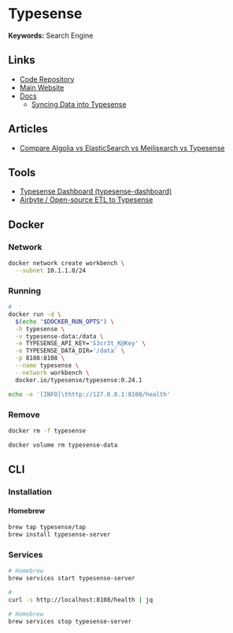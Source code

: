 # Typesense

<!--
https://www.youtube.com/watch?v=cIU19iA8I7U

https://github.com/tradingstrategy-ai/search/blob/main/schemas/trading-entities.json
-->

**Keywords:** Search Engine

## Links

- [Code Repository](https://github.com/typesense/typesense)
- [Main Website](https://typesense.org)
- [Docs](https://typesense.org/docs)
  - [Syncing Data into Typesense](https://typesense.org/docs/guide/syncing-data-into-typesense.html)

## Articles

- [Compare Algolia vs ElasticSearch vs Meilisearch vs Typesense](https://typesense.org/typesense-vs-algolia-vs-elasticsearch-vs-meilisearch/)

## Tools

- [Typesense Dashboard (typesense-dashboard)](https://github.com/bfritscher/typesense-dashboard)
- [Airbyte / Open-source ETL to Typesense](https://airbyte.com/connectors/typesense)

## Docker

### Network

```sh
docker network create workbench \
  --subnet 10.1.1.0/24
```

### Running

```sh
#
docker run -d \
  $(echo "$DOCKER_RUN_OPTS") \
  -h typesense \
  -v typesense-data:/data \
  -e TYPESENSE_API_KEY='S3cr3t_K@Key' \
  -e TYPESENSE_DATA_DIR='/data' \
  -p 8108:8108 \
  --name typesense \
  --network workbench \
  docker.io/typesense/typesense:0.24.1
```

```sh
echo -e '[INFO]\thttp://127.0.0.1:8108/health'
```

### Remove

```sh
docker rm -f typesense

docker volume rm typesense-data
```

## CLI

### Installation

#### Homebrew

```sh
brew tap typesense/tap
brew install typesense-server
```

### Services

```sh
# Homebrew
brew services start typesense-server

#
curl -s http://localhost:8108/health | jq

# Homebrew
brew services stop typesense-server
```
